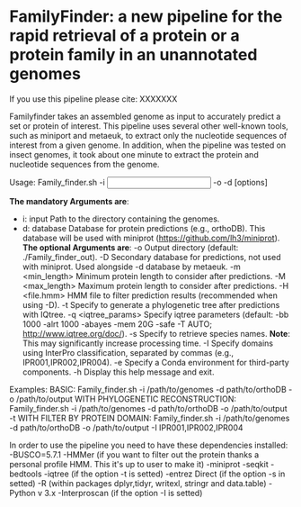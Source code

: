 # FamilyFinder: a new pipeline for the rapid retrieval of a protein or a protein family in an unannotated genomes
If you use this pipeline please cite: XXXXXXX

Familyfinder takes an assembled genome as input to accurately predict a set or protein of interest. This pipeline uses several other well-known tools, such as miniport and metaeuk, to extract only the nucleotide sequences of interest from a given genome. In addition, when the pipeline was tested on insect genomes, it took about one minute to extract the protein and nucleotide sequences from the genome. 

Usage: Family_finder.sh -i <input> -o <output> -d <database> [options]

**The mandatory Arguments are**:
- i: input          Path to the directory containing the genomes.
- d: database      Database for protein predictions (e.g., orthoDB). This database will be used with miniprot (https://github.com/lh3/miniprot).
**The optional Arguments are**:
-o <output>        Output directory (default: ./Family_finder_out).
-D <database>      Secondary database for predictions, not used with miniprot. Used alongside -d database by metaeuk.
-m <min_length>    Minimum protein length to consider after predictions.
-M <max_length>    Maximum protein length to consider after predictions.
-H <file.hmm>      HMM file to filter prediction results (recommended when using -D).
-t                 Specify to generate a phylogenetic tree after predictions with IQtree. 
-q <iqtree_params> Specify iqtree parameters (default: -bb 1000 -alrt 1000 -abayes -mem 20G -safe -T AUTO; http://www.iqtree.org/doc/).
-s                 Specify to retrieve species names. **Note**: This may significantly increase processing time.
-I <domain>        Specify domains using InterPro classification, separated by commas (e.g., IPR001,IPR002,IPR004).
-e <environment>   Specify a Conda environment for third-party components.
-h                 Display this help message and exit.

Examples: 
BASIC: Family_finder.sh -i /path/to/genomes -d path/to/orthoDB -o /path/to/output
WITH PHYLOGENETIC RECONSTRUCTION: Family_finder.sh -i /path/to/genomes -d path/to/orthoDB -o /path/to/output -t
WITH FILTER BY PROTEIN DOMAIN: Family_finder.sh -i /path/to/genomes -d path/to/orthoDB -o /path/to/output -I IPR001,IPR002,IPR004


In order to use the pipeline you need to have these dependencies installed:
-BUSCO=5.7.1 
-HMMer (if you want to filter out the protein thanks a personal profile HMM. This it's up to user to make it) 
-miniprot
-seqkit
-bedtools
-iqtree (if the option -t is setted)
-entrez Direct (if the option -s in setted)
-R (within packages dplyr,tidyr, writexl, stringr and data.table)
-Python v 3.x
-Interproscan (if the option -I is setted)

